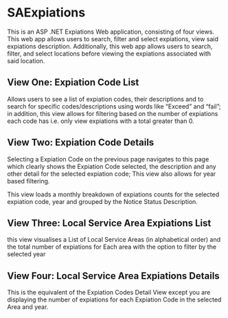 # SAExpiations
 
This is an ASP .NET Expiations Web application, consisting of four views. This web app allows users to search, filter and select expiations, view said expiations description. Additionally, this web app allows users to search, filter, and select locations before viewing the expiations associated with said location.
 
## View One: Expiation Code List 
Allows users to see a list of expiation codes, their descriptions and to search for specific codes/descriptions using words like “Exceed” and “fail”; in addition, this view allows for filtering based on the number of expiations each code has i.e. only view expiations with a total greater than 0.

## View Two: Expiation Code Details 
Selecting a Expiation Code on the previous page navigates to this page which clearly shows the Expiation Code selected, the description and any other detail for the selected expiation code; This view also allows for year based filtering.

This view loads a monthly breakdown of expiations counts for the selected expiation code, year and grouped by the Notice Status Description.

## View Three: Local Service Area Expiations List 
this view visualises a List of Local Service Areas (in alphabetical order) and the total number of expiations for Each area with the option to filter by the selected year

## View Four: Local Service Area Expiations Details
This is the equivalent of the Expiation Codes Detail View except you are displaying the number of expiations for each Expiation Code in the selected Area and year.
